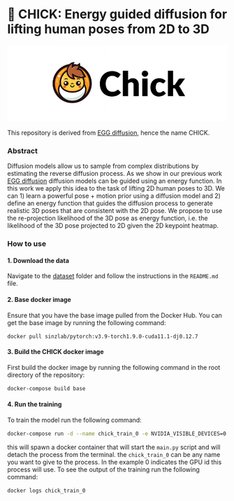 # 🐣 CHICK: Energy guided diffusion for lifting human poses from 2D to 3D

<p align="center">
  <img width="100%" style="min-height: 175px; max-height: 300px; object-fit: cover" src="assets/logo_wide.png" alt="Hive Logo">
</p>

This repository is derived from [EGG diffusion](https://github.com/sinzlab/energy-guided-diffusion), hence the name CHICK.

### Abstract
Diffusion models allow us to sample from complex distributions by estimating the reverse diffusion process.
As we show in our previous work [EGG diffusion](https://github.com/sinzlab/energy-guided-diffusion) diffusion models can be guided using an energy function.
In this work we apply this idea to the task of lifting 2D human poses to 3D.
We can 1) learn a powerful pose + motion prior using a diffusion model and 2) define an energy function that guides the diffusion process to generate realistic 3D poses that are consistent with the 2D pose.
We propose to use the re-projection likelihood of the 3D pose as energy function, i.e. the likelihood of the 3D pose projected to 2D given the 2D keypoint heatmap.

### How to use

#### 1. Download the data
Navigate to the [dataset](https://github.com/sinzlab/chick/dataset) folder and follow the instructions in the `README.md` file.

#### 2. Base docker image
Ensure that you have the base image pulled from the Docker Hub.
You can get the base image by running the following command:
```
docker pull sinzlab/pytorch:v3.9-torch1.9.0-cuda11.1-dj0.12.7
```

#### 3. Build the CHICK docker image
First build the docker image by running the following command in the root directory of the repository:
```bash
docker-compose build base
```

#### 4. Run the training
To train the model run the following command:
```bash
docker-compose run -d --name chick_train_0 -e NVIDIA_VISIBLE_DEVICES=0 train
```
this will spawn a docker container that will start the `main.py` script and will detach the process from the terminal.
the `chick_train_0` can be any name you want to give to the process. In the example 0 indicates the GPU id this process will use.
To see the output of the training run the following command:
```bash
docker logs chick_train_0
```
